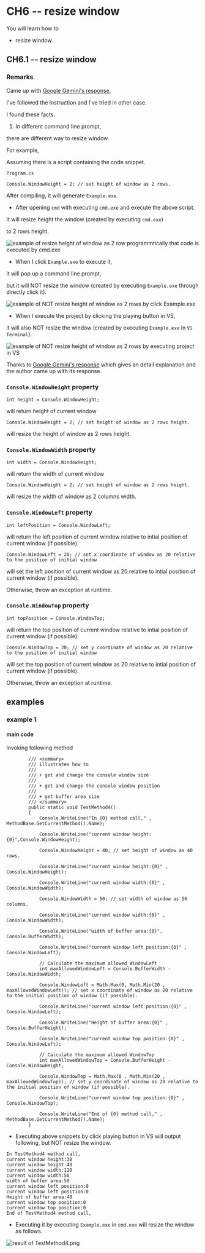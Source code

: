 # CH6 -- resize window
You will learn how to

+ resize window

## CH6.1 -- resize window
### Remarks
Came up with [Google Gemini's response](https://g.co/gemini/share/12b161ada1f6),

I've followed the instruction and I've tried in other case.

I found these facts.

1. In different command line prompt, 

there are different way to resize window.

For example,

Assuming there is a script containing the code snippet.

`Program.cs`

```
Console.WindowHeight = 2; // set height of window as 2 rows.
```

After compiling, it will generate `Example.exe`.

+ After opening `cmd` with executing `cmd.exe` and execute the above script.

It will resize height the window (created by executing `cmd.exe`) 

to 2 rows height.

![example of resize height of window as 2 row programmtically that code is executed by `cmd.exe`](example%20of%20resize%20height%20of%20window%20as%202%20rows.png)

+ When I click `Example.exe` to execute it, 

it will pop up a command line prompt, 

but it will NOT resize the window (created by executing `Example.exe` through directly click it). 

![example of NOT resize height of window as 2 rows by click Example.exe](example%20of%20NOT%20resize%20height%20of%20window%20as%202%20rows%20by%20click%20Example.exe.png)

+ When I execute the project by clicking the playing button in VS,

it will also NOT resize the window (created by executing `Example.exe` in `VS Terminal`).

![example of NOT resize height of window as 2 rows by executing project in VS](example%20of%20NOT%20resize%20height%20of%20window%20as%202%20rows%20by%20executing%20project%20in%20VS.png)

Thanks to [Google Gemini's response](https://g.co/gemini/share/12b161ada1f6) which gives an detail explanation and the author came up with its response.

### `Console.WindowHeight` property

```
int height = Console.WindowHeight;
```

will return height of current window 

```
Console.WindowHeight = 2; // set height of window as 2 rows height.
```

will resize the height of window as 2 rows height.

### `Console.WindowWidth` property

```
int width = Console.WindowHeight;
```

will return the width of current window

```
Console.WindowHeight = 2; // set height of window as 2 rows height.
```

will resize the width of window as 2 columns width.

### `Console.WindowLeft` property

```
int leftPosition = Console.WindowLeft;
```

will return the left position of current window relative to intial position of current window (if possible).

```
Console.WindowLeft = 20; // set x coordinate of window as 20 relative to the position of initial window
```

will set the left position of current window as 20 relative to intial position of current window (if possible). 

Otherwise, throw an exception at runtime.

### `Console.WindowTop` property

```
int topPosition = Console.WindowTop;
```

will return the top position of current window relative to intial position of current window (if possible).

```
Console.WindowTop = 20; // set y coordinate of window as 20 relative to the position of initial window
```

will set the top position of current window as 20 relative to intial position of current window (if possible). 

Otherwise, throw an exception at runtime.

## examples
### example 1
#### main code
Invoking following method

```
        /// <summary>
        /// illustrates how to 
        /// 
        /// + get and change the console window size
        /// 
        /// + get and change the console window position
        /// 
        /// + get buffer area size
        /// </summary>
        public static void TestMethod4()
        {
            Console.WriteLine("In {0} method call," , MethodBase.GetCurrentMethod().Name);

            Console.WriteLine("current window height:{0}",Console.WindowHeight);

            Console.WindowHeight = 40; // set height of window as 40 rows.

            Console.WriteLine("current window height:{0}" , Console.WindowHeight);

            Console.WriteLine("current window width:{0}" , Console.WindowWidth);

            Console.WindowWidth = 50; // set width of window as 50 columns.

            Console.WriteLine("current window width:{0}" , Console.WindowWidth);

            Console.WriteLine("width of buffer area:{0}", Console.BufferWidth);

            Console.WriteLine("current window left position:{0}" , Console.WindowLeft);

            // Calculate the maximum allowed WindowLeft
            int maxAllowedWindowLeft = Console.BufferWidth - Console.WindowWidth;

            Console.WindowLeft = Math.Max(0, Math.Min(20 , maxAllowedWindowLeft)); // set x coordinate of window as 20 relative to the initial position of window (if possible).

            Console.WriteLine("current window left position:{0}" , Console.WindowLeft);

            Console.WriteLine("Height of buffer area:{0}" , Console.BufferHeight);

            Console.WriteLine("current window top position:{0}" , Console.WindowLeft);

            // Calculate the maximum allowed WindowTop
            int maxAllowedWindowTop = Console.BufferHeight - Console.WindowHeight;

            Console.WindowTop = Math.Max(0 , Math.Min(20 , maxAllowedWindowTop)); // set y coordinate of window as 20 relative to the initial position of window (if possible).

            Console.WriteLine("current window top position:{0}" , Console.WindowTop);

            Console.WriteLine("End of {0} method call," , MethodBase.GetCurrentMethod().Name);
        }
```

+ Executing above snippets by click playing button in VS will output following, but NOT resize the window.

```
In TestMethod4 method call,
current window height:30
current window height:40
current window width:120
current window width:50
width of buffer area:50
current window left position:0
current window left position:0
Height of buffer area:40
current window top position:0
current window top position:0
End of TestMethod4 method call,
```

+ Executing it by executing `Example.exe` in `cmd.exe` will resize the window as follows.

![result of TestMethod4.png](./result%20of%20TestMethod4.png)
